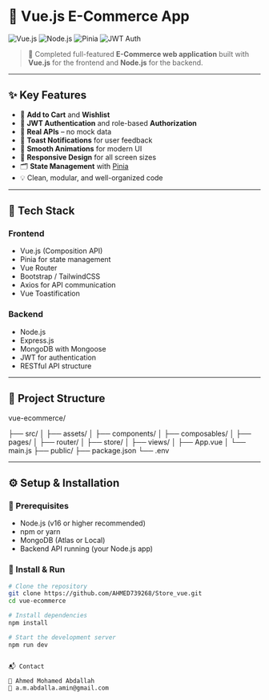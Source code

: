 # 🛒 Vue.js E-Commerce App

![Vue.js](https://img.shields.io/badge/Vue.js-35495E?style=for-the-badge&logo=vue.js&logoColor=4FC08D)
![Node.js](https://img.shields.io/badge/Node.js-339933?style=for-the-badge&logo=nodedotjs&logoColor=white)
![Pinia](https://img.shields.io/badge/Pinia-FAD000?style=for-the-badge&logo=pinia&logoColor=black)
![JWT Auth](https://img.shields.io/badge/Auth-JWT-blue?style=for-the-badge)



> 🚀 Completed full-featured **E-Commerce web application** built with **Vue.js** for the frontend and **Node.js** for the backend.

---

## ✨ Key Features

- 🛒 **Add to Cart** and **Wishlist**
- 🔐 **JWT Authentication** and role-based **Authorization**
- 📡 **Real APIs** – no mock data
- 🔔 **Toast Notifications** for user feedback
- 🎨 **Smooth Animations** for modern UI
- 📱 **Responsive Design** for all screen sizes
- 🗂 **State Management** with [Pinia](https://pinia.vuejs.org/)
- 💡 Clean, modular, and well-organized code

---

## 🧰 Tech Stack

### Frontend
- Vue.js (Composition API)
- Pinia for state management
- Vue Router
- Bootstrap / TailwindCSS
- Axios for API communication
- Vue Toastification

### Backend
- Node.js
- Express.js
- MongoDB with Mongoose
- JWT for authentication
- RESTful API structure

---


## 📁 Project Structure
vue-ecommerce/

├── src/
│ ├── assets/
│ ├── components/
│ ├── composables/
│ ├── pages/
│ ├── router/
│ ├── store/
│ ├── views/
│ ├── App.vue
│ └── main.js
├── public/
├── package.json
└── .env



---

## ⚙️ Setup & Installation

### 🔧 Prerequisites

- Node.js (v16 or higher recommended)
- npm or yarn
- MongoDB (Atlas or Local)
- Backend API running (your Node.js app)

### 🚀 Install & Run

```bash
# Clone the repository
git clone https://github.com/AHMED739268/Store_vue.git
cd vue-ecommerce

# Install dependencies
npm install

# Start the development server
npm run dev


📬 Contact

👤 Ahmed Mohamed Abdallah
📧 a.m.abdalla.amin@gmail.com


